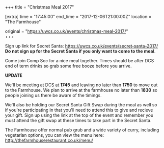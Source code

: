 +++
title = "Christmas Meal 2017"

[extra]
time = "17:45:00"
end_time = "2017-12-06T21:00:00Z"
location = "The Farmhouse"

original = "https://uwcs.co.uk/events/christmas-meal-2017/"    
+++

Sign up link for Secret Santa: <https://uwcs.co.uk/events/secret-santa-2017/>  
**Do not sign up for the Secret Santa if you only want to come to the meal.**  
  
Come join Comp Soc for a nice meal together. Times should be after DCS
end of term drinks so grab some free booze before you arrive.

  

**UPDATE**

We'll be meeting at DCS at **1745** and leaving no later than **1750** to move out to the Farmhouse. We plan to arrive at the farmhouse no later than **1830** so people joining us there be aware of the timings.  
  
We'll also be holding our Secret Santa Gift Swap during the meal as well
so if you're participating in that you'll need to attend this to give
and recieve your gift. Sign up using the link at the top of the event
and remember you must attend the gift swap at these times to take part
in the Secret Santa.  
  

The Farmhouse offer normal pub grub and a wide variety of curry, including vegetarian options, you can view the menu here: <http://thefarmhouserestaurant.co.uk/menu/>

